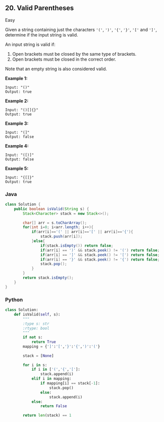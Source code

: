 ## 20. Valid Parentheses

Easy

Given a string containing just the characters `'('`, `')'`, `'{'`, `'}'`, `'['` and `']'`, determine if the input string is valid.

An input string is valid if:

1. Open brackets must be closed by the same type of brackets.
2. Open brackets must be closed in the correct order.

Note that an empty string is also considered valid.

**Example 1:**

```
Input: "()"
Output: true
```

**Example 2:**

```
Input: "()[]{}"
Output: true
```

**Example 3:**

```
Input: "(]"
Output: false
```

**Example 4:**

```
Input: "([)]"
Output: false
```

**Example 5:**

```
Input: "{[]}"
Output: true
```

### Java

````java
class Solution {
    public boolean isValid(String s) {
        Stack<Character> stack = new Stack<>();
        
        char[] arr = s.toCharArray();
        for(int i=0; i<arr.length; i++){
            if(arr[i]=='(' || arr[i]=='[' || arr[i]=='{'){
                stack.push(arr[i]);
            }else{
                if(stack.isEmpty()) return false;
                if(arr[i] == ')' && stack.peek() != '(') return false;
                if(arr[i] == ']' && stack.peek() != '[') return false;
                if(arr[i] == '}' && stack.peek() != '{') return false;
                stack.pop();
            }
        }
        return stack.isEmpty();
    }
}
````

### Python

````python
class Solution:
    def isValid(self, s):
        """
        :type s: str
        :rtype: bool
        """
        if not s:
            return True
        mapping = {']':'[','}':'{',')':'('}
        
        stack = [None]
        
        for i in s:
            if i in ['(','{','[']:
                stack.append(i)
            elif i in mapping:
                if mapping[i] == stack[-1]:
                    stack.pop()
                else:
                    stack.append(i)
            else:
                return False
            
        return len(stack) == 1
````